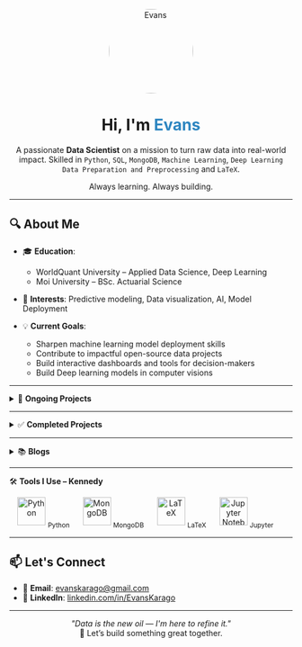 <p align="center">
  <img src="https://media.licdn.com/dms/image/v2/D4D03AQGID9Z1cyJ7KA/profile-displayphoto-shrink_100_100/profile-displayphoto-shrink_100_100/0/1690446584100?e=1750291200&v=beta&t=hCzlIs678RsCAGZXPTmc-UGNDJaLHphwvkksS8A6Zkg" 
       alt="Evans" 
       width="150" 
       height="150" 
       style="border-radius: 50%; object-fit: cover;">
</p>


<h1 align="center">Hi, I'm <span style="color:#2E86C1;">Evans</span> </h1>

<p align="center">
  A passionate <strong>Data Scientist</strong> on a mission to turn raw data into real-world impact.  
  Skilled in <code>Python</code>, <code>SQL</code>, <code>MongoDB</code>, <code>Machine Learning</code>, <code>Deep Learning</code> <code> Data Preparation and Preprocessing</code> and <code>LaTeX</code>. 
</p>
<p align = "center">Always learning. Always building.</p>

---

## 🔍 About Me

- 🎓 **Education**:  
  - WorldQuant University – Applied Data Science, Deep Learning
  - Moi University – BSc. Actuarial Science

- 🔬 **Interests**: Predictive modeling, Data visualization, AI, Model Deployment

- 💡 **Current Goals**:  
  - Sharpen machine learning model deployment skills  
  - Contribute to impactful open-source data projects  
  - Build interactive dashboards and tools for decision-makers
  - Build Deep learning models in computer visions

---

<details>
<summary>🚧 <strong>Ongoing Projects</strong></summary>

> 📂 All ongoing projects are located **inside this repository**.

| Project | Description |
|--------|-------------|
| 🔧 [`/insurance-cost-predictor`](./insurance-cost-predictor) | Predicting medical insurance charges using regression analysis |
| 🛰️ [`/spacex-launch-analysis`](./spacex-launch-analysis) | Analyzing rocket launch data and landing success rates |
| 📊 [`/kentec-dashboard`](./kentec-dashboard) | Dashboard for investment insights & recommendations using KenTec data |

</details>

---

<details>
<summary>✅ <strong>Completed Projects</strong></summary>

- [📈 Excelerate Ads Dashboard](https://github.com/your-username/excelerate-ads)  
- [🍞 Kanyanya Chefs Label Design (LaTeX)](https://github.com/your-username/kanyanya-label)  
- [🌐 Personal Portfolio Website](https://github.com/your-username/portfolio-site)

</details>

---

<details>
<summary>📚 <strong>Blogs</strong></summary>
 <h> Not yet Uploaded</h>
</details>

---

<summary>🛠️ <strong>Tools I Use – Kennedy</strong></summary>

<p align="center">
  <img src="https://cdn.jsdelivr.net/gh/devicons/devicon/icons/python/python-original.svg" alt="Python" width="50" height="50"/>
  <sub>Python</sub>
  &nbsp;&nbsp;&nbsp;&nbsp;

  <img src="https://cdn.jsdelivr.net/gh/devicons/devicon/icons/mongodb/mongodb-original.svg" alt="MongoDB" width="50" height="50"/>
  <sub>MongoDB</sub>
  &nbsp;&nbsp;&nbsp;&nbsp;

  <img src="https://upload.wikimedia.org/wikipedia/commons/9/92/LaTeX_logo.svg" alt="LaTeX" width="50" height="50"/>
  <sub>LaTeX</sub>
  &nbsp;&nbsp;&nbsp;&nbsp;

  <img src="https://upload.wikimedia.org/wikipedia/commons/3/38/Jupyter_logo.svg" alt="Jupyter Notebook" width="50" height="50"/>
  <sub>Jupyter</sub>
  &nbsp;&nbsp;&nbsp;&nbsp;
</p>


---

## 📫 Let's Connect

- 📧 **Email**: evanskarago@gmail.com  
- 💼 **LinkedIn**: [linkedin.com/in/EvansKarago](https://www.linkedin.com/in/evans-karago-58b032278/)  
 
---

<p align="center">
  <em>"Data is the new oil — I'm here to refine it."</em><br>
  🚀 Let’s build something great together.
</p>
